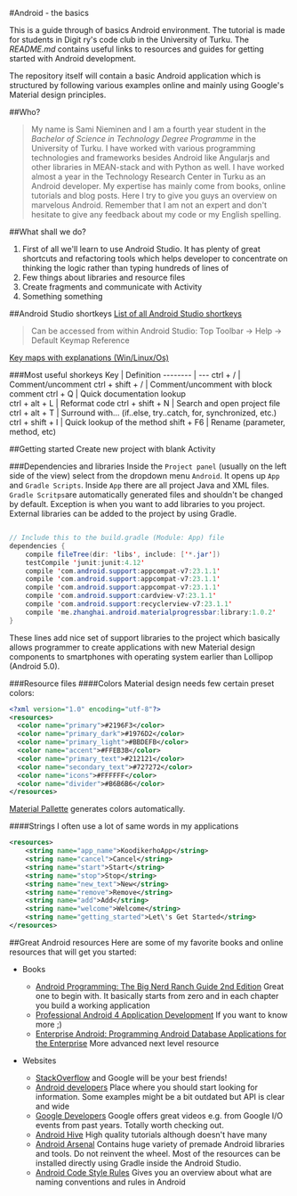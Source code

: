 #Android - the basics

This is a guide through of basics Android environment. The tutorial is made for students in Digit ry's code club in the University of Turku. The *README.md* contains useful links to resources and guides for getting started with Android development. 

The repository itself will contain a basic Android application which is structured by following various examples online and mainly using Google's Material design principles. 

##Who?
> My name is Sami Nieminen and I am a fourth year student in the *Bachelor of Science in Technology Degree Programme* in the University of Turku. I have worked with various programming technologies and frameworks besides Android like Angularjs and other libraries in MEAN-stack and with Python as well.
>I have worked almost a year in the Technology Research Center in Turku as an Android developer. My expertise has mainly come from books, online tutorials and blog posts. Here I try to give you guys an overview on marvelous Android. Remember that I am not an expert and don't hesitate to give any feedback about my code or my English spelling. 

##What shall we do?
1. First of all we'll learn to use Android Studio. It has plenty of great shortcuts and refactoring tools which helps developer to concentrate on thinking the logic rather than typing hundreds of lines of 
2. Few things about libraries and resource files
3. Create fragments and communicate with Activity
4. Something something

##Android Studio shortkeys 
[List of all Android Studio shortkeys](https://resources.jetbrains.com/assets/products/intellij-idea/IntelliJIDEA_ReferenceCard.pdf) 
> Can be accessed from within Android Studio:  Top Toolbar -> Help -> Default Keymap Reference

[Key maps with explanations (Win/Linux/Os)](http://www.developerphil.com/android-studio-tips-of-the-day-roundup-1/)

###Most useful shorkeys 
Key    | Definition
-------- | ---
ctrl + / | Comment/uncomment
ctrl + shift + / | Comment/uncomment with block comment
ctrl + Q | Quick documentation lookup  
ctrl + alt + L | Reformat code
ctrl + shift + N | Search and open project file
ctrl + alt  + T | Surround with... (if..else, try..catch, for, synchronized, etc.)
ctrl + shift + I | Quick lookup of the method
shift + F6 | Rename (parameter, method, etc)

##Getting started
Create new project with blank Activity

###Dependencies and libraries
Inside the `Project panel` (usually on the left side of the view) select from the dropdown menu `Android`. 
It opens up `App` and `Gradle Scripts`. Inside `App` there are all project Java and XML files. 
`Gradle Scritps`are automatically generated files and shouldn't be changed by default. Exception is when you want to add libraries to you project. External libraries can be added to the project by using Gradle. 
```java

// Include this to the build.gradle (Module: App) file
dependencies {
    compile fileTree(dir: 'libs', include: ['*.jar'])
    testCompile 'junit:junit:4.12'
    compile 'com.android.support:appcompat-v7:23.1.1'
    compile 'com.android.support:appcompat-v7:23.1.1'
    compile 'com.android.support:appcompat-v7:23.1.1'
    compile 'com.android.support:cardview-v7:23.1.1'
    compile 'com.android.support:recyclerview-v7:23.1.1'
    compile 'me.zhanghai.android.materialprogressbar:library:1.0.2'
}
```
These lines add nice set of support libraries to the project which basically allows programmer to create applications with new Material design components to smartphones with operating system earlier than Lollipop (Android 5.0).

###Resource files
####Colors
Material design needs few certain preset colors:
```xml
<?xml version="1.0" encoding="utf-8"?>
<resources>
  <color name="primary">#2196F3</color>
  <color name="primary_dark">#1976D2</color>
  <color name="primary_light">#BBDEFB</color>
  <color name="accent">#FFEB3B</color>
  <color name="primary_text">#212121</color>
  <color name="secondary_text">#727272</color>
  <color name="icons">#FFFFFF</color>
  <color name="divider">#B6B6B6</color>
</resources>
```
[Material Pallette](https://www.materialpalette.com/blue/yellow) generates colors automatically. 

####Strings
I often use a lot of same words in my applications
```xml
<resources>
    <string name="app_name">KoodikerhoApp</string>
    <string name="cancel">Cancel</string>
    <string name="start">Start</string>
    <string name="stop">Stop</string>
    <string name="new_text">New</string>
    <string name="remove">Remove</string>
    <string name="add">Add</string>
    <string name="welcome">Welcome</string>
    <string name="getting_started">Let\'s Get Started</string>
</resources>
```


##Great Android resources
Here are some of my favorite books and online resources that will get you started: 

* Books
  * [Android Programming: The Big Nerd Ranch Guide 2nd Edition](https://www.bignerdranch.com/we-write/android-programming/) Great one to begin with. It basically starts from zero and in each chapter you build a working application
  * [Professional Android 4 Application Development](http://www.wrox.com/WileyCDA/WroxTitle/Professional-Android-4-Application-Development.productCd-1118102274.html) If you want to know more ;)
  * [Enterprise Android: Programming Android Database Applications for the Enterprise](http://eu.wiley.com/WileyCDA/WileyTitle/productCd-1118183495.html) More advanced next level resource

* Websites 
  * [StackOverflow](http://stackoverflow.com/) and Google will be your best friends!
  * [Android developers](http://developer.android.com/training/index.html) Place where you should start looking for information. Some examples might be a bit outdated but API is clear and wide
  * [Google Developers](https://www.youtube.com/channel/UC_x5XG1OV2P6uZZ5FSM9Ttw) Google offers great videos e.g. from Google I/O events from past years. Totally worth checking out. 
  * [Android Hive](http://tips.androidhive.info/) High quality tutorials although doesn't have many
  * [Android Arsenal](https://android-arsenal.com/free) Contains huge variety of premade Android libraries and tools. Do not reinvent the wheel. Most of the resources can be installed directly using Gradle inside the Android Studio.
  * [Android Code Style Rules](http://source.android.com/source/code-style.html) Gives you an overview about what are naming conventions and rules in Android 
